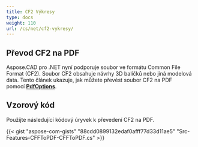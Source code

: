 ```yaml
---
title: CF2 Výkresy
type: docs
weight: 110
url: /cs/net/cf2-vykresy/
---
```


## **Převod CF2 na PDF**

Aspose.CAD pro .NET nyní podporuje soubor ve formátu Common File Format (CF2). Soubor CF2 obsahuje návrhy 3D balíčků nebo jiná modelová data. Tento článek ukazuje, jak můžete převést soubor CF2 na PDF pomocí [**PdfOptions**](https://reference.aspose.com/cad/net/aspose.cad.imageoptions/pdfoptions).

## Vzorový kód

Použijte následující kódový úryvek k převedení CF2 na PDF.

{{< gist "aspose-com-gists" "88cdd0899132edaf0afff77d33d11ae5" "Src-Features-CFFToPDF-CFFToPDF.cs" >}}
